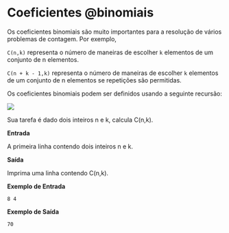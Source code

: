 # Coeficientes @binomiais

Os coeficientes binomiais são muito importantes para a resolução de vários problemas de contagem. Por exemplo,

`C(n,k)` representa o número de maneiras de escolher `k` elementos de um conjunto de n elementos.

`C(n + k - 1,k)` representa o número de maneiras de escolher `k` elementos de um conjunto de n elementos se repetições são permitidas.

Os coeficientes binomiais podem ser definidos usando a seguinte recursão:

<img src="https://latex.codecogs.com/svg.latex?C(n,k) = \begin{cases}1& ,k=0\\
1 & ,k=n\\ C(n-1,k-1) + C(n-1, k)&,   1\leq k \leq n-1\end{cases}">

Sua tarefa é dado dois inteiros n e k, calcula C(n,k).

**Entrada**

A primeira linha contendo dois inteiros n e k.

**Saída**

Imprima uma linha contendo C(n,k).


**Exemplo de Entrada**
```
8 4
```

**Exemplo de Saída**
```
70
```













